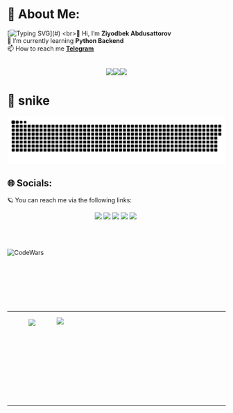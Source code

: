 <!-- - 👋 Hi, I’m Abdusattorov Ziyodbek
- 👨‍💻I’m currently learning Python Backend
- 📫 How to reach me https://t.me/ziyodbek_0907 -->
# 💫 About Me:
[![Typing SVG](https://readme-typing-svg.herokuapp.com?size=30&center=true&vCenter=true&width=1200&height=150&lines=I'm+Python+Developer👨‍💻;)](#)
<br>👋 Hi, I’m <b>Ziyodbek  Abdusattorov</b>
<br>🌱 I’m currently learning <b>Python Backend</b>
<br>📫 How to reach me <a href="https://t.me/Ziyodbek0907"><b>Telegram</b></a> 
<br><br>
<p align="center">
<img src="https://i.giphy.com/media/LMt9638dO8dftAjtco/200.webp" width="100"><img src="https://i.giphy.com/media/KzJkzjggfGN5Py6nkT/200.webp" width="100"><img src="https://i.giphy.com/media/IdyAQJVN2kVPNUrojM/200.webp" width="100">


# 🐍 snike 

<a href=#><img src="snike.svg"></a>

## 🌐 Socials:

🪐 You can reach me via the following links:

<div style="display: flex; flex-wrap: wrap; gap: 20 px; margin: auto; width: fit-content">
   <a href="https://t.me/ziyodbek_0907">
      <img src="https://upload.wikimedia.org/wikipedia/commons/thumb/8/82/Telegram_logo.svg/640px-Telegram_logo.svg.png" width="30px" />
   </a>
   &nbsp;
   <a href="https://www.instagram.com/ziyodbek_004/">
      <img src="https://www.edigitalagency.com.au/wp-content/uploads/new-Instagram-logo-png-full-colour-glyph.png" width="30px" />
   </a>
   &nbsp;
   <a href="https://www.linkedin.com/in/abdusattorov-ziyodbek-b114b6279/">
      <img src="https://upload.wikimedia.org/wikipedia/commons/thumb/c/ca/LinkedIn_logo_initials.png/640px-LinkedIn_logo_initials.png" width="30px" />
   </a>
    &nbsp;
   <a href="https://vscode.dev/">
      <img src="https://code.visualstudio.com/assets/images/code-stable.png" width="30px" />
   </a>
   &nbsp;
   <a href="https://www.codewars.com/users/Ziyodbek/">
   <img src="https://www.codewars.com/packs/assets/logo.f607a0fb.svg" width="30px"></a>
    &nbsp;
</div>
<br><br><br>

![CodeWars](https://www.codewars.com/users/Ziyodbek/badges/large)

<br><br>

<br>
<br><br>
<hr>
<p align=center>
  <div align=center>
<!--     <a href="https://github.com/denvercoder1/github-readme-streak-stats" title="Go to Source">
      <img align="left" width=390 src="https://github-readme-streak-stats.herokuapp.com/?user=ziyodbek0926&theme=react&border=61dafb&hide_border=true" alt="zumrudu-anka" />
    </a> -->
     <a href="https://github.com/ziyodbek0926/issues">
      <img width=325 align="center" src="https://github-readme-stats.vercel.app/api/top-langs/?username=ziyodbek0926&hide=c%23,css,html%2b%2b,Cuda&title_color=61dafb&text_color=ffffff&icon_color=61dafb&bg_color=20232a&langs_count=8&layout=compact&border_color=61dafb&hide_border=true" />
    </a>
    <a href="https://github.com/anuraghazra/github-readme-stats" title="Go to Source">
      <img align="right" width=390 src="https://github-readme-stats.vercel.app/api?username=ziyodbek0926&show_icons=true&theme=react&border_color=61dafb&hide_border=true" />
    </a>
  </div>
  <br><br><br><br><br><br><br><br><br>
  <div align=center>
    
  </div>
  <br>
  <!-- <img src="https://activity-graph.herokuapp.com/graph?username=ziyodbek0926&theme=react-dark&bg_color=20232a&hide_border=true" width="100%"/>
</p> -->

<hr>
